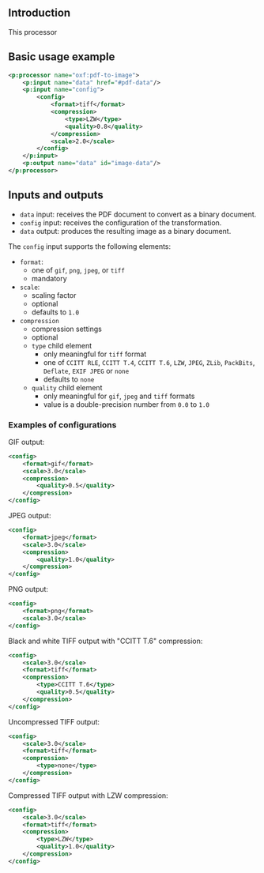 ## Introduction

This processor

## Basic usage example

```xml
<p:processor name="oxf:pdf-to-image">
    <p:input name="data" href="#pdf-data"/>
    <p:input name="config">
        <config>
            <format>tiff</format>
            <compression>
                <type>LZW</type>
                <quality>0.8</quality>
            </compression>
            <scale>2.0</scale>
        </config>
    </p:input>
    <p:output name="data" id="image-data"/>
</p:processor>

```

## Inputs and outputs

- `data` input: receives the PDF document to convert as a binary document.
- `config` input: receives the configuration of the transformation.
- `data` output: produces the resulting image as a binary document.

The `config` input supports the following elements:

- `format`:
    - one of `gif`, `png`, `jpeg`, or `tiff`
    - mandatory
- `scale`:
    - scaling factor
    - optional
    - defaults to `1.0`
- `compression`
    - compression settings
    - optional
    - `type` child element
        - only meaningful for `tiff` format
        - one of `CCITT RLE`, `CCITT T.4`, `CCITT T.6`, `LZW`, `JPEG`, `ZLib`, `PackBits`, `Deflate`, `EXIF JPEG` or `none`
        - defaults to `none`
    - `quality` child element
        - only meaningful for `gif`, `jpeg` and `tiff` formats
        - value is a double-precision number from `0.0` to `1.0`

### Examples of configurations


GIF output:

```xml
<config>
    <format>gif</format>
    <scale>3.0</scale>
    <compression>
        <quality>0.5</quality>
    </compression>
</config>
```

JPEG output:

```xml
<config>
    <format>jpeg</format>
    <scale>3.0</scale>
    <compression>
        <quality>1.0</quality>
    </compression>
</config>
```

PNG output:

```xml
<config>
    <format>png</format>
    <scale>3.0</scale>
</config>
```

Black and white TIFF output with "CCITT T.6" compression:

```xml
<config>
    <scale>3.0</scale>
    <format>tiff</format>
    <compression>
        <type>CCITT T.6</type>
        <quality>0.5</quality>
    </compression>
</config>
```

Uncompressed TIFF output:

```xml
<config>
    <scale>3.0</scale>
    <format>tiff</format>
    <compression>
        <type>none</type>
    </compression>
</config>
```

Compressed TIFF output with LZW compression:

```xml
<config>
    <scale>3.0</scale>
    <format>tiff</format>
    <compression>
        <type>LZW</type>
        <quality>1.0</quality>
    </compression>
</config>
```